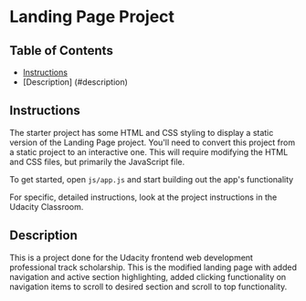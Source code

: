 # Landing Page Project

## Table of Contents

* [Instructions](#instructions)
* [Description] (#description)

## Instructions

The starter project has some HTML and CSS styling to display a static version of the Landing Page project. You'll need to convert this project from a static project to an interactive one. This will require modifying the HTML and CSS files, but primarily the JavaScript file.

To get started, open `js/app.js` and start building out the app's functionality

For specific, detailed instructions, look at the project instructions in the Udacity Classroom.

## Description

This is a project done for the Udacity frontend web development professional track scholarship. This is the modified landing page with added navigation and active section highlighting,
added clicking functionality on navigation items to scroll to desired section and scroll to top functionality.
